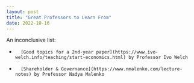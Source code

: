 ```yaml
---
layout: post
title: "Great Professors to Learn From"
date: 2022-10-16
---
```


An inconclusive list: 

-       [Good topics for a 2nd-year paper](https://www.ivo-welch.info/teaching/start-economics.html) by Professor Ivo Welch
-       [Shareholder & Governance](https://www.nmalenko.com/lecture-notes) by Prefessor Nadya Malenko 
